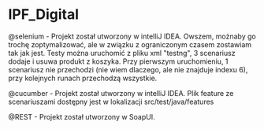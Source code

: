 # IPF_Digital
@selenium - Projekt został utworzony w intelliJ IDEA. Owszem, możnaby go trochę zoptymalizować, ale w związku z ograniczonym czasem zostawiam tak jak jest.
Testy można uruchomić z pliku xml "testng", 3 scenariusz dodaje i usuwa produkt z koszyka.
Przy pierwszym uruchomieniu, 1 scenariusz nie przechodzi (nie wiem dlaczego, ale nie znajduje indexu 6), przy kolejnych runach przechodzą wszystkie.

@cucumber - Projekt został utworzony w intelliJ IDEA. Plik feature ze scenariuszami dostępny jest w lokalizacji src/test/java/features

@REST - Projekt został utworzony w SoapUI.

